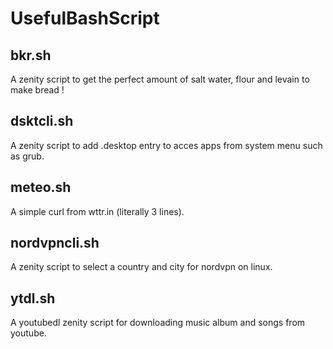 # UsefulBashScript

## bkr.sh
A zenity script to get the perfect amount of salt water, flour and levain to make bread !

## dsktcli.sh
A zenity script to add .desktop entry to acces apps from system menu such as grub.

## meteo.sh
A simple curl from wttr.in (literally 3 lines).

## nordvpncli.sh
A zenity script to select a country and city for nordvpn on linux.

## ytdl.sh
A youtubedl zenity script for downloading music album and songs from youtube.

